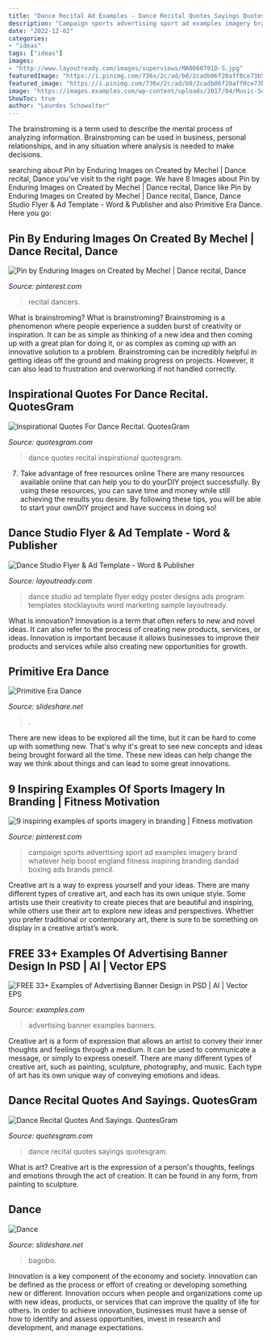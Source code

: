 ```yaml
---
title: "Dance Recital Ad Examples - Dance Recital Quotes Sayings Quotesgram"
description: "Campaign sports advertising sport ad examples imagery brand whatever help boost england fitness inspiring branding dandad boxing ads brands pencil"
date: "2022-12-02"
categories:
- "ideas"
tags: ["ideas"]
images:
- "http://www.layoutready.com/images/superviews/MA0060701D-S.jpg"
featuredImage: "https://i.pinimg.com/736x/2c/ad/b0/2cadb06f20aff0ce73b5fb17e2cd1c44.jpg"
featured_image: "https://i.pinimg.com/736x/2c/ad/b0/2cadb06f20aff0ce73b5fb17e2cd1c44.jpg"
image: "https://images.examples.com/wp-content/uploads/2017/04/Music-School-Advertising-Banner.jpg"
ShowToc: true
author: "Lourdes Schowalter"
---
```



The brainstroming is a term used to describe the mental process of analyzing information. Brainstroming can be used in business, personal relationships, and in any situation where analysis is needed to make decisions.

	

		
searching about Pin by Enduring Images on Created by Mechel | Dance recital, Dance you've visit to the right page. We have 8 Images about Pin by Enduring Images on Created by Mechel | Dance recital, Dance like Pin by Enduring Images on Created by Mechel | Dance recital, Dance, Dance Studio Flyer &amp; Ad Template - Word &amp; Publisher and also Primitive Era Dance. Here you go:
		
    
## Pin By Enduring Images On Created By Mechel | Dance Recital, Dance

<img loading=lazy src="https://i.pinimg.com/originals/9e/d1/11/9ed1113aa061589ccb7d946f4e62c8df.jpg" onerror="this.onerror=null;this.src='https://tse2.mm.bing.net/th?id=OIP.HjCxq5K3fX0htM1prDP2oQHaLK&amp;pid=15.1';" alt="Pin by Enduring Images on Created by Mechel | Dance recital, Dance">

_Source: pinterest.com_

>recital dancers. 

	

What is brainstroming?
What is brainstroming? Brainstroming is a phenomenon where people experience a sudden burst of creativity or inspiration. It can be as simple as thinking of a new idea and then coming up with a great plan for doing it, or as complex as coming up with an innovative solution to a problem. Brainstroming can be incredibly helpful in getting ideas off the ground and making progress on projects. However, it can also lead to frustration and overworking if not handled correctly.

    
## Inspirational Quotes For Dance Recital. QuotesGram

<img loading=lazy src="https://cdn.quotesgram.com/img/47/8/1581932135-e45363e7052e69ea2e1567a7b0204acc.jpg" onerror="this.onerror=null;this.src='https://tse3.mm.bing.net/th?id=OIP.5FNj5wUuaeouFWensCBKzAHaHa&amp;pid=15.1';" alt="Inspirational Quotes For Dance Recital. QuotesGram">

_Source: quotesgram.com_

>dance quotes recital inspirational quotesgram. 

	

7) Take advantage of free resources online
There are many resources available online that can help you to do yourDIY project successfully. By using these resources, you can save time and money while still achieving the results you desire. By following these tips, you will be able to start your ownDIY project and have success in doing so!

    
## Dance Studio Flyer &amp; Ad Template - Word &amp; Publisher

<img loading=lazy src="http://www.layoutready.com/images/superviews/MA0060701D-S.jpg" onerror="this.onerror=null;this.src='https://tse2.mm.bing.net/th?id=OIP.zlnkn_-fJYfpAJfJB9gzFgHaEl&amp;pid=15.1';" alt="Dance Studio Flyer &amp; Ad Template - Word &amp; Publisher">

_Source: layoutready.com_

>dance studio ad template flyer edgy poster designs ads program templates stocklayouts word marketing sample layoutready. 

	

What is innovation?
Innovation is a term that often refers to new and novel ideas. It can also refer to the process of creating new products, services, or ideas. Innovation is important because it allows businesses to improve their products and services while also creating new opportunities for growth.

    
## Primitive Era Dance

<img loading=lazy src="https://image.slidesharecdn.com/primitiveeradance2-160704094720/95/primitive-era-dance-14-638.jpg?cb=1467625697" onerror="this.onerror=null;this.src='https://tse1.mm.bing.net/th?id=OIP.Ewktly_E_JTMDA2-ROW9zgHaEK&amp;pid=15.1';" alt="Primitive Era Dance">

_Source: slideshare.net_

>. 

	

There are new ideas to be explored all the time, but it can be hard to come up with something new. That's why it's great to see new concepts and ideas being brought forward all the time. These new ideas can help change the way we think about things and can lead to some great innovations.

    
## 9 Inspiring Examples Of Sports Imagery In Branding | Fitness Motivation

<img loading=lazy src="https://i.pinimg.com/736x/2c/ad/b0/2cadb06f20aff0ce73b5fb17e2cd1c44.jpg" onerror="this.onerror=null;this.src='https://tse3.mm.bing.net/th?id=OIP.TjUWIDy9RFsKotZySTnCAAAAAA&amp;pid=15.1';" alt="9 inspiring examples of sports imagery in branding | Fitness motivation">

_Source: pinterest.com_

>campaign sports advertising sport ad examples imagery brand whatever help boost england fitness inspiring branding dandad boxing ads brands pencil. 

	

Creative art is a way to express yourself and your ideas. There are many different types of creative art, and each has its own unique style. Some artists use their creativity to create pieces that are beautiful and inspiring, while others use their art to explore new ideas and perspectives. Whether you prefer traditional or contemporary art, there is sure to be something on display in a creative artist’s work.

    
## FREE 33+ Examples Of Advertising Banner Design In PSD | AI | Vector EPS

<img loading=lazy src="https://images.examples.com/wp-content/uploads/2017/04/Music-School-Advertising-Banner.jpg" onerror="this.onerror=null;this.src='https://tse2.mm.bing.net/th?id=OIP.7_4GOYn89bDlFA3j2brcCQHaLG&amp;pid=15.1';" alt="FREE 33+ Examples of Advertising Banner Design in PSD | AI | Vector EPS">

_Source: examples.com_

>advertising banner examples banners. 

	

Creative art is a form of expression that allows an artist to convey their inner thoughts and feelings through a medium. It can be used to communicate a message, or simply to express oneself. There are many different types of creative art, such as painting, sculpture, photography, and music. Each type of art has its own unique way of conveying emotions and ideas.

    
## Dance Recital Quotes And Sayings. QuotesGram

<img loading=lazy src="https://cdn.quotesgram.com/img/89/75/1876152536-tumblr_maeqtv9cea1qdawleo1_500.jpg" onerror="this.onerror=null;this.src='https://tse2.mm.bing.net/th?id=OIP.xs7nvVlJcGBkxiHbVIDuLwHaHa&amp;pid=15.1';" alt="Dance Recital Quotes And Sayings. QuotesGram">

_Source: quotesgram.com_

>dance recital quotes sayings quotesgram. 

	

What is art?
Creative art is the expression of a person's thoughts, feelings and emotions through the act of creation. It can be found in any form, from painting to sculpture.

    
## Dance

<img loading=lazy src="https://image.slidesharecdn.com/dance-100812194637-phpapp01/95/dance-49-728.jpg?cb=1281642432" onerror="this.onerror=null;this.src='https://tse2.mm.bing.net/th?id=OIP.iqUQBtFNB-zJpkDuiNmN4wHaFj&amp;pid=15.1';" alt="Dance">

_Source: slideshare.net_

>bagobo. 

	

Innovation is a key component of the economy and society. Innovation can be defined as the process or effort of creating or developing something new or different. Innovation occurs when people and organizations come up with new ideas, products, or services that can improve the quality of life for others. In order to achieve innovation, businesses must have a sense of how to identify and assess opportunities, invest in research and development, and manage expectations.

